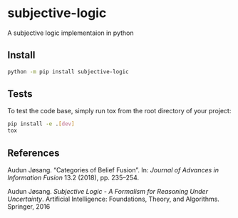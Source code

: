 # subjective-logic
A subjective logic implementaion in python

## Install

```bash
python -m pip install subjective-logic
```

## Tests

To test the code base, simply run tox from the root directory of your project:

```bash
pip install -e .[dev]
tox
```


## References

Audun Jøsang. “Categories of Belief Fusion”. In: _Journal of Advances in Information Fusion_ 13.2 (2018), pp. 235–254.

Audun  Jøsang. _Subjective  Logic  -  A  Formalism  for  Reasoning  Under  Uncertainty_. Artificial Intelligence: Foundations, Theory, and Algorithms. Springer, 2016
